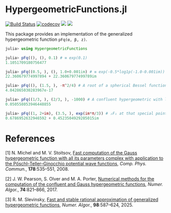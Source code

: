 # HypergeometricFunctions.jl

[![Build Status](https://github.com/JuliaMath/HypergeometricFunctions.jl/workflows/CI/badge.svg)](https://github.com/JuliaMath/HypergeometricFunctions.jl/actions?query=workflow%3ACI) [![codecov](https://codecov.io/gh/JuliaMath/HypergeometricFunctions.jl/branch/master/graph/badge.svg)](https://codecov.io/gh/JuliaMath/HypergeometricFunctions.jl) [![](https://img.shields.io/badge/docs-stable-blue.svg)](https://JuliaMath.github.io/HypergeometricFunctions.jl/stable) [![](https://img.shields.io/badge/docs-dev-blue.svg)](https://JuliaMath.github.io/HypergeometricFunctions.jl/dev)

This package provides an implementation of the generalized hypergeometric function `pFq(α, β, z)`.

```julia
julia> using HypergeometricFunctions

julia> pFq((), (), 0.1) # ≡ exp(0.1)
1.1051709180756477

julia> pFq((0.5, ), (), 1.0+0.001im) # ≡ exp(-0.5*log1p(-1.0-0.001im))
22.360679774997894 + 22.36067977499789im

julia> pFq((), (1.5, ), -π^2/4) # A root of a spherical Bessel function
4.042865030283967e-17

julia> pFq((1/3, ), (2/3, ), -1000) # A confluent hypergeometric with large argument
0.050558053946448855

julia> pFq((1, 2+im), (3.5, ), exp(im*π/3)) # ₂F₁ at that special point in ℂ
0.6786952632946592 + 0.4523504929285015im

```

# References

[1] N. Michel and M. V. Stoitsov, [Fast computation of the Gauss hypergeometric function with all its parameters complex with application to the Pöschl–Teller–Ginocchio potential wave functions](https://doi.org/10.1016/j.cpc.2007.11.007), *Comp. Phys. Commun.*, **178**:535–551, 2008.

[2] J. W. Pearson, S. Olver and M. A. Porter, [Numerical methods for the computation of the confluent and Gauss hypergeometric functions](https://doi.org/10.1007/s11075-016-0173-0), *Numer. Algor.*, **74**:821–866, 2017.

[3] R. M. Slevinsky, [Fast and stable rational approximation of generalized hypergeometric functions](https://doi.org/10.1007/s11075-024-01808-w), *Numer. Algor.*, **98**:587–624, 2025.
